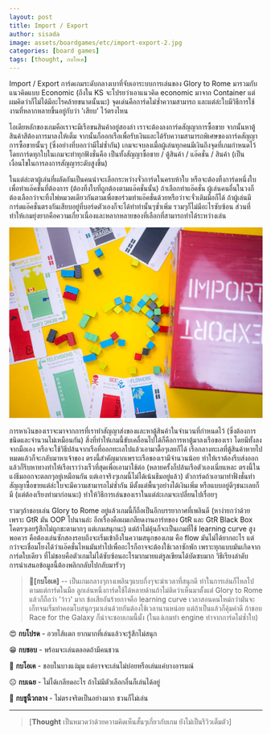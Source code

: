 ```yaml
---
layout: post
title: Import / Export
author: sisada
image: assets/boardgames/etc/import-export-2.jpg
categories: [board games]
tags: [thought, กบโอเค]
---
```

Import / Export การ์ดเกมระดับกลางเบาที่จับเอาระบบการเล่นของ Glory to Rome มารวมกับแนวคิดแบบ Economic (ถึงใน KS จะโปรยว่าเอาแนวคิด economic มาจาก Container แต่ผมคิดว่าก็ไม่ได้มีอะไรคล้ายขนาดนั้นนะ) จุดเด่นคือการ์ดไม่ซ้ำความสามารถ และแต่ล่ะใบมีวิธีการใช้งานที่หลากหลายขึ้นอยู่กับว่า 'เสียบ' ไว้ตรงไหน

ไอเดียหลักของเกมคือเราจะมีเรือขนสินค้าอยู่สองลำ เราจะต้องลงการ์ดสัญญาการซื้อขาย จากนั้นหาตู้สินค้าสีต้องการมาลงให้เต็ม จากนั้นก็ออกเรือเพื่อรับเงินและได้รับความสามารถพิเศษของการ์ดสัญญาการซื้อขายนั้นๆ (ซึ่งอย่างที่บอกว่ามีไม่ซ้ำกัน) เกมจะจบลงเมื่อผู้เล่นทุกคนมีเงินถึงจุดที่เกมกำหนดไว้ โดยการ์ดทุกใบในเกมจะทำทุกฟังชั่นคือ เป็นทั้งสัญญาซื้อขาย / ตู้สินค้า / แอ๊คชั่น / สินค้า (เป็นเงื่อนไขในการลงการสัญญาระดับสูงขึ้น)

ในแต่ล่ะตาผู้เล่นที่ผลัดกันเป็นคนนำจะเลือกระหว่างจั่วการ์ดในครบห้าใบ หรือจะต้องทิ้งการ์ดหนึ่งใบเพื่อทำแอ๊คชั่นที่ต้องการ (ต้องทิ้งใบที่ถูกต้องตามแอ๊คชั่นนั้น) ถ้าเลือกทำแอ๊คชั่น ผู้เล่นคนอื่นในวงก็ต้องเลือกว่าจะทิ้งไพ่หมวดเดียวกันตามเพื่อขอร่วมทำแอ๊คชั่นด้วยหรือว่าจะจั่วเติมมือก็ได้ ถ้าผู้เล่นมีการ์ดแอ๊คชั่นตรงกันเสียบอยู่ที่บอร์ดตัวเองก็จะได้ทำท่านั้นๆซ้ำเพิ่ม รวมๆก็ไม่มีอะไรซับซ้อน ส่วนที่ทำให้เกมยุ่งยากคือความเกี่ยวเนื่องและหลากหลายของที่เลือกที่สามารถทำได้ระหว่างเล่น

![alt tag](/assets/boardgames/etc/import-export.webp)

การหาเงินของเราจะมาจากการที่เราทำสัญญาส่งของและหาตู้สินค้าในจำนวนที่กำหนดไว้ (ซึ่งต้องการชนิดและจำนวนไม่เหมือนกัน) สิ่งที่ทำให้เกมนี้ขับเคลื่อนไปได้ก็คือการหาตู้มาลงเรือของเรา โดยมีทั้งลงจากมือเอง หรือจะใช้วิธีปล้นจากเรือที่ออกทะเลไปแล้วเอามาดื้อๆเลยก็ได้ เรือกลางทะเลที่ตู้สินค้าหายไปหมดแล้วก็จะกลับมาหาเจ้าของ ตรงนี้สำคัญมากเพราะเรือของเรามีจำนวนน้อย ทำให้เราต้องรีบส่งออก แล้วก็รีบหาทางทำให้เรือเราว่างเร็วที่สุดเพื่อเอามาใช้ต่อ (หลายครั้งก็ปล้นเรือตัวเองเนี่ยแหละ ตรงนี้ในแง่ธีมออกจะตลกๆอยู่เหมือนกัน แต่เอาจริงๆเกมนี้ไม่ได้เน้นธีมอยู่แล้ว) ตัวการ์ดถ้าเอามาทำฟั่งชั่นทำสัญญาซื้อขายแต่ล่ะใบจะมีความสามารถไม่ซ้ำกัน มีตั้งแต่พื้นๆอย่างได้เงินเพิ่ม หรือแบบอยู่ดีๆชนะเลยก็มี (แต่ต้องเรียงท่ามาก่อนนะ) ทำให้วิธีการเล่นของเราในแต่ล่ะเกมจะเปลี่ยนไปเรื่อยๆ

รวมๆถ้าชอบเล่น Glory to Rome อยู่แล้วเกมนี้ก็ถือเป็นอีกบรรยากาศที่เพลินดี (หาง่ายกว่าด้วยเพราะ GtR มัน OOP ไปนานล่ะ อีกเรื่องคือผมเกลียดงานอาร์ทของ GtR และ GtR Black Box โคตรๆเลยรู้สึกไม่ถูกชะตามากๆ แต่เกมสนุกนะ) แต่ถ้าไม่คุ้นก็จะเป็นเกมที่ใช้ learning curve สูงพอควร คือต้องเล่นซักสองรอบถึงจะเริ่มเข้าถึงในความสนุกของเกม คือ flow มันไม่ได้ยากอะไร แต่กว่าจะเชื่อมโยงได้ว่าแอ๊คชั่นไหนมันทำไปเพื่ออะไรก็อาจจะต้องใช้เวลาซักพัก เพราะทุกแบบมันเกิดจากการ์ดใบเดียว ที่ไม่ชอบคือตัวเกมไม่ได้ซับซ้อนอะไรมากมายแต่รูลเขียนได้บัดซบมาก วิธีเรียงลำดับการนำเสนอข้อมูลนี้ต้องพลิกกลับไปกลับมารัวๆ

> 🐸**[กบโอเค]** -- เป็นเกมกลางๆกางเพลินๆแบบกึ่งๆจะฆ่าเวลาที่สนุกดี ท่าในการเล่นก็ไหลไปตามแต่การ์ดในมือ ลูกเล่นหนึ่งการ์ดใช้ได้หลายด้านถ้าไม่ติดว่าเห็นมาตั้งแต่ Glory to Rome แล้วก็ถือว่า 'ว้าว' มาก ข้อเสียอันร้ายกาจคือ learning curve เวลาสอนคนใหม่กว่ามันจะเก็ทจนเริ่มทำคอมโบสนุกๆมาเล่นด้วยกันต้องใช้เวลานานหน่อย แต่ถ้าเป็นแล้วก็คุ้มค่าดี ถ้าชอบ Race for the Galaxy ก็น่าจะชอบเกมนี้มั้ง (ในแง่เกมทำ engine ท่าจากการ์ดไม่ซ้ำใบ)


😍 **กบโปรด** - อวยไส้แตก ยากมากที่เล่นแล้วจะรู้สึกไม่สนุก

😁 **กบชอบ** - พร้อมจะเล่นตลอดถ้ามีคนชวน

🙂 **กบโอเค** - ชอบในบางแง่มุม แต่อาจจะเล่นไม่บ่อยหรือเล่นแค่บางอารมณ์

😐 **กบเฉย** - ไม่ได้เกลียดอะไร ถ้าไม่มีตัวเลือกอื่นก็เล่นได้อยู่

🖕 **กบชูนิ้วกลาง** - ไม่ตรงจริตเป็นอย่างมาก ชวนก็ไม่เล่น



---



> 
> [**Thought** เป็นหมวดว่าด้วยความคิดเห็นสั้นๆเกี่ยวกับเกม ยังไม่เป็นรีวิวเต็มตัว]
> 
> 
> 

